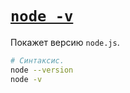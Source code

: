 # [`node -v`](./index.md)

Покажет версию `node.js`.

```bash
# Синтаксис.
node --version
node -v
```
